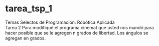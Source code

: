 # tarea_tsp_1
Temas Selectos de Programación:  Robótica Aplicada   
Tarea 2 
Para modifiqué el programa cinemat que usted nos mandó para hacer posible que se le agregen n grados de libertad.
Los ángulos se agregan en grados.

